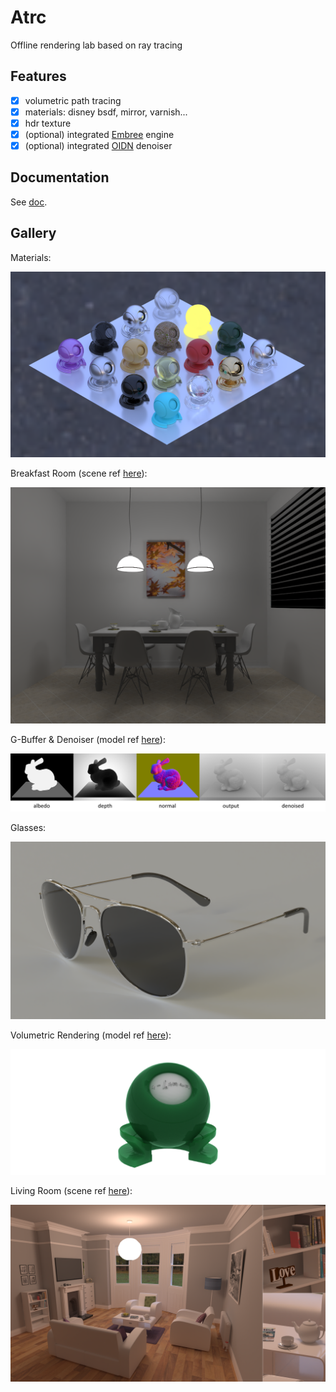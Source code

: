 # Atrc

Offline rendering lab based on ray tracing

## Features

- [x] volumetric path tracing
- [x] materials: disney bsdf, mirror, varnish...
- [x] hdr texture
- [x] (optional) integrated [Embree](https://github.com/embree/embree) engine
- [x] (optional) integrated [OIDN](https://github.com/OpenImageDenoise/oidn) denoiser

## Documentation

See [doc](https://airguanz.github.io/atrc_doc/doc.html).

## Gallery

Materials:

![0](./doc/gallery/0.png)

Breakfast Room (scene ref [here](http://casual-effects.com/data/index.html)):

![1](./doc/gallery/1.png)

G-Buffer & Denoiser (model ref [here](http://graphics.stanford.edu/data/3Dscanrep/)):

![2](./doc/gallery/2.png)

Glasses:

![3](./doc/gallery/3.png)

Volumetric Rendering (model ref [here](http://casual-effects.com/data/index.html)):

![4](./doc/gallery/4.png)

Living Room (scene ref [here](http://casual-effects.com/data/index.html)):

![5](./doc/gallery/5.png)